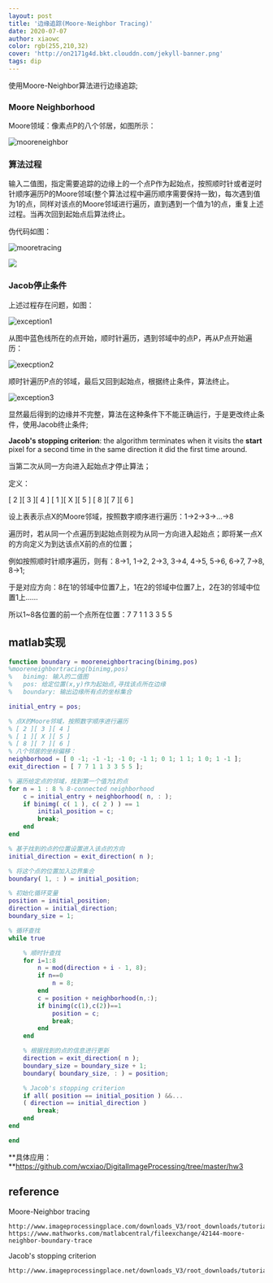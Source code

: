 ```yaml
---
layout: post
title: '边缘追踪(Moore-Neighbor Tracing)'
date: 2020-07-07
author: xiaowc
color: rgb(255,210,32)
cover: 'http://on2171g4d.bkt.clouddn.com/jekyll-banner.png'
tags: dip
---
```


使用Moore-Neighbor算法进行边缘追踪;

### Moore Neighborhood

Moore领域：像素点P的八个邻居，如图所示：

![mooreneighbor](https://picholder.oss-cn-shanghai.aliyuncs.com/dip/mooreneighbor/mooreneighbor.png)

### 算法过程

输入二值图，指定需要追踪的边缘上的一个点P作为起始点，按照顺时针或者逆时针顺序遍历P的Moore邻域(整个算法过程中遍历顺序需要保持一致)，每次遇到值为1的点，同样对该点的Moore邻域进行遍历，直到遇到一个值为1的点，重复上述过程。当再次回到起始点后算法终止。

伪代码如图：

![mooretracing](./asset/mooretracing.png)

![](https://picholder.oss-cn-shanghai.aliyuncs.com/dip/mooreneighbor/mooretracing.png)

### Jacob停止条件

上述过程存在问题，如图：

![exception1](https://picholder.oss-cn-shanghai.aliyuncs.com/dip/mooreneighbor/exception1.png)

从图中蓝色线所在的点开始，顺时针遍历，遇到邻域中的点P，再从P点开始遍历：

![execption2](https://picholder.oss-cn-shanghai.aliyuncs.com/dip/mooreneighbor/exception2.png)

顺时针遍历P点的邻域，最后又回到起始点，根据终止条件，算法终止。

![exception3](https://picholder.oss-cn-shanghai.aliyuncs.com/dip/mooreneighbor/exception3.png)

显然最后得到的边缘并不完整，算法在这种条件下不能正确运行，于是更改终止条件，使用Jacob终止条件;

**Jacob's stopping criterion**: the algorithm terminates when it visits the **start** pixel for a second time in the same direction it did the first time around.

当第二次从同一方向进入起始点才停止算法；

定义：

 [ 2 ][ 3 ][ 4 ]
 [ 1 ][ X ][ 5 ]
 [ 8 ][ 7 ][ 6 ]

设上表表示点X的Moore邻域，按照数字顺序进行遍历：1->2->3->...->8

遍历时，若从同一个点遍历到起始点则视为从同一方向进入起始点；即将某一点X的方向定义为到达该点X前的点的位置；

例如按照顺时针顺序遍历，则有：8->1, 1->2, 2->3, 3->4, 4->5, 5->6, 6->7, 7->8, 8->1;

于是对应方向：8在1的邻域中位置7上，1在2的邻域中位置7上，2在3的邻域中位置1上......

所以1~8各位置的前一个点所在位置：7 7 1 1 3 3 5 5

## matlab实现

```matlab
function boundary = mooreneighbortracing(binimg,pos)
%mooreneighbortracing(binimg,pos)
%   binimg: 输入的二值图
%   pos: 给定位置(x,y)作为起始点,寻找该点所在边缘
%   boundary: 输出边缘所有点的坐标集合

initial_entry = pos;

% 点X的Moore邻域，按照数字顺序进行遍历
% [ 2 ][ 3 ][ 4 ]
% [ 1 ][ X ][ 5 ]
% [ 8 ][ 7 ][ 6 ]
% 八个邻居的坐标偏移：
neighborhood = [ 0 -1; -1 -1; -1 0; -1 1; 0 1; 1 1; 1 0; 1 -1 ];
exit_direction = [ 7 7 1 1 3 3 5 5 ];

% 遍历给定点的邻域，找到第一个值为1的点
for n = 1 : 8 % 8-connected neighborhood
	c = initial_entry + neighborhood( n, : );
    if binimg( c( 1 ), c( 2 ) ) == 1
        initial_position = c;
        break;
    end
end

% 基于找到的点的位置设置进入该点的方向
initial_direction = exit_direction( n );

% 将这个点的位置加入边界集合
boundary( 1, : ) = initial_position;

% 初始化循环变量
position = initial_position;
direction = initial_direction;
boundary_size = 1;

% 循环查找
while true

    % 顺时针查找
    for i=1:8
        n = mod(direction + i - 1, 8);
        if n==0
            n = 8;
        end
        c = position + neighborhood(n,:);
        if binimg(c(1),c(2))==1
            position = c;
            break;
        end
    end

    % 根据找到的点的信息进行更新
    direction = exit_direction( n );
    boundary_size = boundary_size + 1;
    boundary( boundary_size, : ) = position;

    % Jacob's stopping criterion
    if all( position == initial_position ) &&...
    ( direction == initial_direction )
    	break;
    end
end

end

```

**具体应用：**https://github.com/wcxiao/DigitalImageProcessing/tree/master/hw3

## reference

Moore-Neighbor tracing

    http://www.imageprocessingplace.com/downloads_V3/root_downloads/tutorials/contour_tracing_Abeer_George_Ghuneim/moore.html
    https://www.mathworks.com/matlabcentral/fileexchange/42144-moore-neighbor-boundary-trace

Jacob's stopping criterion

    http://www.imageprocessingplace.net/downloads_V3/root_downloads/tutorials/contour_tracing_Abeer_George_Ghuneim/raymain.html
